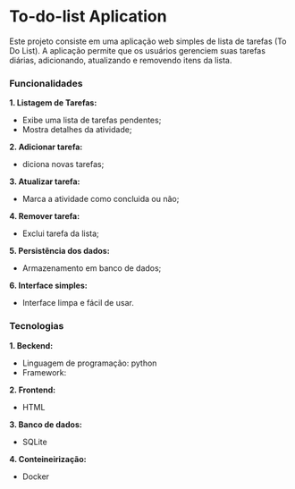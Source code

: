 # To-do-list Aplication

Este projeto consiste em uma aplicação web simples de lista de tarefas (To Do List). A aplicação permite que os usuários gerenciem suas tarefas diárias, adicionando, atualizando e removendo itens da lista.

### Funcionalidades

**1. Listagem de Tarefas:**
- Exibe uma lista de tarefas pendentes;
- Mostra detalhes da atividade;
  
**2. Adicionar tarefa:**
- diciona novas tarefas;

**3. Atualizar tarefa:**
- Marca a atividade como concluida ou não;

**4. Remover tarefa:**
- Exclui tarefa da lista;

**5. Persistência dos dados:**
- Armazenamento em banco de dados;

**6. Interface simples:**
- Interface limpa e  fácil de usar.

### Tecnologias

**1. Beckend:**
- Linguagem de programação: python
- Framework:

**2. Frontend:**
- HTML

**3. Banco de dados:**
- SQLite

**4. Conteineirização:**
- Docker
